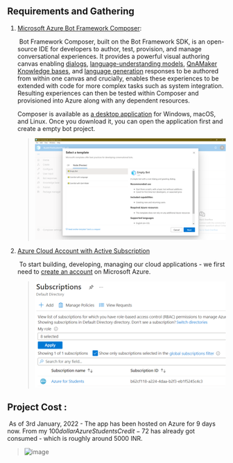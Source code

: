 

## Requirements and Gathering

1. [Microsoft Azure Bot Framework Composer](https://docs.microsoft.com/en-us/composer/):

   ​	Bot Framework Composer, built on the Bot Framework SDK, is an open-source IDE for developers to author, test, provision, and manage conversational experiences. It provides a powerful visual authoring canvas enabling [dialogs](https://docs.microsoft.com/en-us/composer/concept-dialog), [language-understanding models](https://docs.microsoft.com/en-us/composer/concept-language-understanding), [QnAMaker Knowledge bases](https://docs.microsoft.com/en-us/composer/how-to-add-qna-to-bot), and [language generation](https://docs.microsoft.com/en-us/composer/concept-language-generation) responses to be authored from within one canvas and crucially, enables these experiences to be extended with code for more complex tasks such as system integration. Resulting experiences can then be tested within Composer and provisioned into Azure along with any dependent resources.

   Composer is available as [a desktop application](https://docs.microsoft.com/en-us/composer/install-composer) for Windows, macOS, and Linux. Once you download it, you can open the application first and create a empty bot project.

   > ![image-20220101130708596](resources/Media/Screenshots/image-20220101130621928.png)

2. [Azure Cloud Account with Active Subscription](https://azure.microsoft.com/en-in/account/) 

   ​	To start building, developing, managing our cloud applications - we first need to [create an account](https://portal.azure.com/) on Microsoft Azure.

   > ![Screenshot - My Azure Subscription](resources/Media/Screenshots/image-20220101125159346.png)





## Project Cost :

  ​	As of 3rd January, 2022 - The app has been hosted on Azure for 9 days now. From my $100 dollar Azure Students Credit - 72$ has already got consumed - which is roughly around 5000 INR. 

  > ![image](https://user-images.githubusercontent.com/92003502/147897299-e163f273-3195-488b-87e8-18a8f1e996c3.png)

